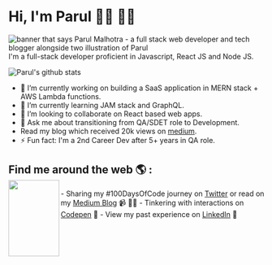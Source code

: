# Hi, I'm Parul 👋🏼 👩‍💻

<img src="https://raw.githubusercontent.com/malhotra-parul/malhotra-parul/master/gh-header-image.jpg" alt="banner that says Parul Malhotra - a full stack web developer and tech blogger alongside two illustration of Parul">
I'm a full-stack developer proficient in Javascript, React JS and Node JS.

![Parul's github stats](https://github-readme-stats.vercel.app/api?username=malhotra-parul&show_icons=true&count_private=true&theme=buefy)

- 🔭 I’m currently working on building a SaaS application in MERN stack + AWS Lambda functions.
- 🌱 I’m currently learning JAM stack and GraphQL.
- 👯 I’m looking to collaborate on React based web apps.
- 💬 Ask me about transitioning from QA/SDET role to Development.
- Read my blog which received 20k views on [medium](https://medium.com/better-programming/why-is-0-1-0-2-not-equal-to-0-3-in-most-programming-languages-99432310d476).
- ⚡ Fun fact: I'm a 2nd Career Dev after 5+ years in QA role.

## Find me around the web 🌎 : <div ><div><img align="left" width="100" height="150" src="https://raw.githubusercontent.com/malhotra-parul/malhotra-parul/master/humaaans.png"></div>
<div>
- Sharing my #100DaysOfCode journey on <a href="https://twitter.com/malhotra_parul">Twitter</a> or read on my <a href="https://medium.com/@parulm.business">Medium Blog</a> 📹 ✍🏾
- Tinkering with interactions on <a href="https://codepen.io/PAUMALHOTRA/pens/popular"> Codepen</a> 🏓
- View my past experience on  <a href="https://www.linkedin.com/in/parul-malhotra-7337871b/">LinkedIn</a> 💼
</div></div>
